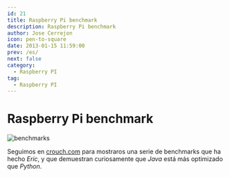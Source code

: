 ```yaml
---
id: 21
title: Raspberry Pi benchmark
description: Raspberry Pi benchmark
author: Jose Cerrejon
icon: pen-to-square
date: 2013-01-15 11:59:00
prev: /es/
next: false
category:
  - Raspberry PI
tag:
  - Raspberry PI
---
```


# Raspberry Pi benchmark

![benchmarks](/images/benchmark.jpg)

Seguimos en [crouch.com](http://trouch.com/2013/01/12/raspberry-pi-benchmark/) para mostraros una serie de benchmarks que ha hecho *Eric*, y que demuestran curiosamente que *Java* está más optimizado que *Python*.